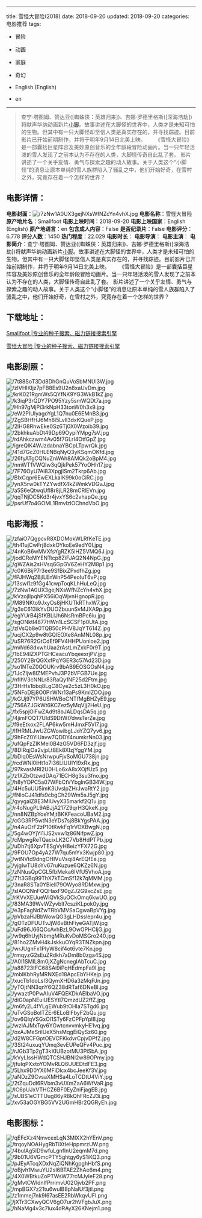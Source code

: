 
---
title: 雪怪大冒险(2018)
date: 2018-09-20
updated: 2018-09-20
categories: 电影推荐
tags:
- 冒险
- 动画
- 家庭
- 奇幻

- English (English)
- en
---


> 查宁·塔图姆、赞达亚([蜘蛛侠：英雄归来])、吉娜·罗德里格斯([深海浩劫])将献声华纳动画新片[小脚](Smallfoot，暂译)。故事讲述在大脚怪的世界中，人类才是未知可怕的生物。但其中有一只大脚怪却坚信人类是真实存在的，并寻找踪迹。目前影片已开始前期制作，并将于明年9月14日北美上映。 　　《雪怪大冒险》是一部囊括巨星阵容及美妙原创音乐的全年龄段冒险动画片。当一只年轻活泼的雪人发现了之前本认为不存在的人类，大脚怪传奇自此乱了套。 影片讲述了一个关乎友情、勇气与探索之趣的动人故事。关于人类这个“小脚怪”的消息让原本单纯的雪人族群陷入了骚乱之中，他们开始好奇，在雪村之外，究竟存在着一个怎样的世界？

## **电影详情**：

**电影封面**：<img src="https://image.tmdb.org/t/p/w200/7zNw1A0UX3gejNXsWfNZcYn4vhX.jpg" alt="/7zNw1A0UX3gejNXsWfNZcYn4vhX.jpg" title="/7zNw1A0UX3gejNXsWfNZcYn4vhX.jpg">
**电影名称**：雪怪大冒险
**原产地片名**：Smallfoot
**电影上映时间**：2018-09-20
**电影上映国家**：English (English)
**原产地语言**：en
**包含成人内容**：False
**是否纪录片**：False
**电影评分**：6.778
**评分人数**：1450
**热门程度**：22.029
**电影时长**：
**电影导演**：
**电影主演**：
**电影简介**：查宁·塔图姆、赞达亚([蜘蛛侠：英雄归来])、吉娜·罗德里格斯([深海浩劫])将献声华纳动画新片[小脚](Smallfoot，暂译)。故事讲述在大脚怪的世界中，人类才是未知可怕的生物。但其中有一只大脚怪却坚信人类是真实存在的，并寻找踪迹。目前影片已开始前期制作，并将于明年9月14日北美上映。 　　《雪怪大冒险》是一部囊括巨星阵容及美妙原创音乐的全年龄段冒险动画片。当一只年轻活泼的雪人发现了之前本认为不存在的人类，大脚怪传奇自此乱了套。 影片讲述了一个关乎友情、勇气与探索之趣的动人故事。关于人类这个“小脚怪”的消息让原本单纯的雪人族群陷入了骚乱之中，他们开始好奇，在雪村之外，究竟存在着一个怎样的世界？

## **下载地址**：
[Smallfoot |专业的种子搜索、磁力链接搜索引擎](https://movie.amd794.com:2083/?search=Smallfoot&ordering=&mode=match_phrase&page_size=10&page=1)

[雪怪大冒险 |专业的种子搜索、磁力链接搜索引擎](https://movie.amd794.com:2083/?search=%E9%9B%AA%E6%80%AA%E5%A4%A7%E5%86%92%E9%99%A9&ordering=&mode=match_phrase&page_size=10&page=1)
 

## **电影剧照**：
<img src="https://image.tmdb.org/t/p/original/7t88SoT3Dd8DhGnQuVoSbMNUl3W.jpg" alt="/7t88SoT3Dd8DhGnQuVoSbMNUl3W.jpg" title="/7t88SoT3Dd8DhGnQuVoSbMNUl3W.jpg"><img src="https://image.tmdb.org/t/p/original/zIVHIKljz7pFB8Es9U2n8xaUvDm.jpg" alt="/zIVHIKljz7pFB8Es9U2n8xaUvDm.jpg" title="/zIVHIKljz7pFB8Es9U2n8xaUvDm.jpg"><img src="https://image.tmdb.org/t/p/original/krK021RgmWs5QYfNK9YG3WkB1kZ.jpg" alt="/krK021RgmWs5QYfNK9YG3WkB1kZ.jpg" title="/krK021RgmWs5QYfNK9YG3WkB1kZ.jpg"><img src="https://image.tmdb.org/t/p/original/k3iqP3rQDY7PO95Yzy5smWQDt7a.jpg" alt="/k3iqP3rQDY7PO95Yzy5smWQDt7a.jpg" title="/k3iqP3rQDY7PO95Yzy5smWQDt7a.jpg"><img src="https://image.tmdb.org/t/p/original/Hh97gMjPi3rkNpH33tonW0h3x9.jpg" alt="/Hh97gMjPi3rkNpH33tonW0h3x9.jpg" title="/Hh97gMjPi3rkNpH33tonW0h3x9.jpg"><img src="https://image.tmdb.org/t/p/original/eW2PIUIyagoYgL1Q7nu0E6EMnB3.jpg" alt="/eW2PIUIyagoYgL1Q7nu0E6EMnB3.jpg" title="/eW2PIUIyagoYgL1Q7nu0E6EMnB3.jpg"><img src="https://image.tmdb.org/t/p/original/ZgSBHfHJ6Mh6i5LvIl3dxKQueP.jpg" alt="/ZgSBHfHJ6Mh6i5LvIl3dxKQueP.jpg" title="/ZgSBHfHJ6Mh6i5LvIl3dxKQueP.jpg"><img src="https://image.tmdb.org/t/p/original/2lHG8RhwEke0Sz6Tj0X0Wzoib39.jpg" alt="/2lHG8RhwEke0Sz6Tj0X0Wzoib39.jpg" title="/2lHG8RhwEke0Sz6Tj0X0Wzoib39.jpg"><img src="https://image.tmdb.org/t/p/original/2bkhkuAbDt49Dp69OypiYMpg7sV.jpg" alt="/2bkhkuAbDt49Dp69OypiYMpg7sV.jpg" title="/2bkhkuAbDt49Dp69OypiYMpg7sV.jpg"><img src="https://image.tmdb.org/t/p/original/rdAhkczwm4Av05f7GLrI4OtfGpZ.jpg" alt="/rdAhkczwm4Av05f7GLrI4OtfGpZ.jpg" title="/rdAhkczwm4Av05f7GLrI4OtfGpZ.jpg"><img src="https://image.tmdb.org/t/p/original/igreQlK4WJzdabnaYBCpLTpwrQk.jpg" alt="/igreQlK4WJzdabnaYBCpLTpwrQk.jpg" title="/igreQlK4WJzdabnaYBCpLTpwrQk.jpg"><img src="https://image.tmdb.org/t/p/original/41d7GcZ0HLENBqNyQ3yKSqmOKfd.jpg" alt="/41d7GcZ0HLENBqNyQ3yKSqmOKfd.jpg" title="/41d7GcZ0HLENBqNyQ3yKSqmOKfd.jpg"><img src="https://image.tmdb.org/t/p/original/26fyATgCQNuZnWAh8AMQk2oBpM4.jpg" alt="/26fyATgCQNuZnWAh8AMQk2oBpM4.jpg" title="/26fyATgCQNuZnWAh8AMQk2oBpM4.jpg"><img src="https://image.tmdb.org/t/p/original/nmWT1VWQlw3qQjkPek57YoOHh17.jpg" alt="/nmWT1VWQlw3qQjkPek57YoOHh17.jpg" title="/nmWT1VWQlw3qQjkPek57YoOHh17.jpg"><img src="https://image.tmdb.org/t/p/original/7F76OyU7Al83XpgjISm2Tkrp6Ab.jpg" alt="/7F76OyU7Al83XpgjISm2Tkrp6Ab.jpg" title="/7F76OyU7Al83XpgjISm2Tkrp6Ab.jpg"><img src="https://image.tmdb.org/t/p/original/BIxCqpr6EwEXLkaIK99k0oCiRC.jpg" alt="/BIxCqpr6EwEXLkaIK99k0oCiRC.jpg" title="/BIxCqpr6EwEXLkaIK99k0oCiRC.jpg"><img src="https://image.tmdb.org/t/p/original/ynX5rw0kTYZYwdfX4kZWmkVDGvJ.jpg" alt="/ynX5rw0kTYZYwdfX4kZWmkVDGvJ.jpg" title="/ynX5rw0kTYZYwdfX4kZWmkVDGvJ.jpg"><img src="https://image.tmdb.org/t/p/original/a5S6eQtwqUfl8r8jLR28mCRlEVn.jpg" alt="/a5S6eQtwqUfl8r8jLR28mCRlEVn.jpg" title="/a5S6eQtwqUfl8r8jLR28mCRlEVn.jpg"><img src="https://image.tmdb.org/t/p/original/qqTNjDC5Kd3r4jvxYS6c2vhapQe.jpg" alt="/qqTNjDC5Kd3r4jvxYS6c2vhapQe.jpg" title="/qqTNjDC5Kd3r4jvxYS6c2vhapQe.jpg"><img src="https://image.tmdb.org/t/p/original/psrUf7o4GOML1BmvlzlOChndVbO.jpg" alt="/psrUf7o4GOML1BmvlzlOChndVbO.jpg" title="/psrUf7o4GOML1BmvlzlOChndVbO.jpg">

## **电影海报**：
<img src="https://image.tmdb.org/t/p/original/zfaiO7QgpcvR8XDOMokWLRfKeTE.jpg" alt="/zfaiO7QgpcvR8XDOMokWLRfKeTE.jpg" title="/zfaiO7QgpcvR8XDOMokWLRfKeTE.jpg"><img src="https://image.tmdb.org/t/p/original/th41ujCwFrj8dxkOYkoEe9edY0I.jpg" alt="/th41ujCwFrj8dxkOYkoEe9edY0I.jpg" title="/th41ujCwFrj8dxkOYkoEe9edY0I.jpg"><img src="https://image.tmdb.org/t/p/original/4nKoB6wMVXfsYgRZK5lHZ5VMQ6J.jpg" alt="/4nKoB6wMVXfsYgRZK5lHZ5VMQ6J.jpg" title="/4nKoB6wMVXfsYgRZK5lHZ5VMQ6J.jpg"><img src="https://image.tmdb.org/t/p/original/jodCReMYENTtcp8ZiFJAQ2N4NpG.jpg" alt="/jodCReMYENTtcp8ZiFJAQ2N4NpG.jpg" title="/jodCReMYENTtcp8ZiFJAQ2N4NpG.jpg"><img src="https://image.tmdb.org/t/p/original/gWZAis2sHVsq6GpGV6ZeHY2M8p1.jpg" alt="/gWZAis2sHVsq6GpGV6ZeHY2M8p1.jpg" title="/gWZAis2sHVsq6GpGV6ZeHY2M8p1.jpg"><img src="https://image.tmdb.org/t/p/original/c0K6BijP7r3ee9SfBixZPxdfhZg.jpg" alt="/c0K6BijP7r3ee9SfBixZPxdfhZg.jpg" title="/c0K6BijP7r3ee9SfBixZPxdfhZg.jpg"><img src="https://image.tmdb.org/t/p/original/fPJHWq2BjlLEnWnP54PeoIuT6vP.jpg" alt="/fPJHWq2BjlLEnWnP54PeoIuT6vP.jpg" title="/fPJHWq2BjlLEnWnP54PeoIuT6vP.jpg"><img src="https://image.tmdb.org/t/p/original/13swl1z9fGg41cwpToqKLhHuLeQ.jpg" alt="/13swl1z9fGg41cwpToqKLhHuLeQ.jpg" title="/13swl1z9fGg41cwpToqKLhHuLeQ.jpg"><img src="https://image.tmdb.org/t/p/original/7zNw1A0UX3gejNXsWfNZcYn4vhX.jpg" alt="/7zNw1A0UX3gejNXsWfNZcYn4vhX.jpg" title="/7zNw1A0UX3gejNXsWfNZcYn4vhX.jpg"><img src="https://image.tmdb.org/t/p/original/kVzojIlpqhPX56iOqWjvnHgnopR.jpg" alt="/kVzojIlpqhPX56iOqWjvnHgnopR.jpg" title="/kVzojIlpqhPX56iOqWjvnHgnopR.jpg"><img src="https://image.tmdb.org/t/p/original/M89NKto9JxyOs8jHKUTkRThxW7.jpg" alt="/M89NKto9JxyOs8jHKUTkRThxW7.jpg" title="/M89NKto9JxyOs8jHKUTkRThxW7.jpg"><img src="https://image.tmdb.org/t/p/original/g3sC613ikYvDUOZbuunSvMJXA9p.jpg" alt="/g3sC613ikYvDUOZbuunSvMJXA9p.jpg" title="/g3sC613ikYvDUOZbuunSvMJXA9p.jpg"><img src="https://image.tmdb.org/t/p/original/egYUrB4jSfKBLlJh6NsRmBPc6iu.jpg" alt="/egYUrB4jSfKBLlJh6NsRmBPc6iu.jpg" title="/egYUrB4jSfKBLlJh6NsRmBPc6iu.jpg"><img src="https://image.tmdb.org/t/p/original/sgONktl4877HWn1LcSCSF1p0UtA.jpg" alt="/sgONktl4877HWn1LcSCSF1p0UtA.jpg" title="/sgONktl4877HWn1LcSCSF1p0UtA.jpg"><img src="https://image.tmdb.org/t/p/original/zlVsQb8e0TQB50cPHV8JqYT614Z.jpg" alt="/zlVsQb8e0TQB50cPHV8JqYT614Z.jpg" title="/zlVsQb8e0TQB50cPHV8JqYT614Z.jpg"><img src="https://image.tmdb.org/t/p/original/ucjCX2p9w8tGQlEOXe8AnMNL08p.jpg" alt="/ucjCX2p9w8tGQlEOXe8AnMNL08p.jpg" title="/ucjCX2p9w8tGQlEOXe8AnMNL08p.jpg"><img src="https://image.tmdb.org/t/p/original/uSR76R2GtCdEf9FV4HHPUonloe2.jpg" alt="/uSR76R2GtCdEf9FV4HHPUonloe2.jpg" title="/uSR76R2GtCdEf9FV4HHPUonloe2.jpg"><img src="https://image.tmdb.org/t/p/original/mWd68dxwhUaa2rAstLmZxkF0r9T.jpg" alt="/mWd68dxwhUaa2rAstLmZxkF0r9T.jpg" title="/mWd68dxwhUaa2rAstLmZxkF0r9T.jpg"><img src="https://image.tmdb.org/t/p/original/1bE94lZXPTGHCeacuYbqeexrjPV.jpg" alt="/1bE94lZXPTGHCeacuYbqeexrjPV.jpg" title="/1bE94lZXPTGHCeacuYbqeexrjPV.jpg"><img src="https://image.tmdb.org/t/p/original/250Y2BrQGXxfPqYGER3c57Ad23D.jpg" alt="/250Y2BrQGXxfPqYGER3c57Ad23D.jpg" title="/250Y2BrQGXxfPqYGER3c57Ad23D.jpg"><img src="https://image.tmdb.org/t/p/original/so1NTeZ0QOUKrv9bAB9EOSGOsN4.jpg" alt="/so1NTeZ0QOUKrv9bAB9EOSGOsN4.jpg" title="/so1NTeZ0QOUKrv9bAB9EOSGOsN4.jpg"><img src="https://image.tmdb.org/t/p/original/1JcZljw8lZMEPvhJ3P2bVFGB7Ue.jpg" alt="/1JcZljw8lZMEPvhJ3P2bVFGB7Ue.jpg" title="/1JcZljw8lZMEPvhJ3P2bVFGB7Ue.jpg"><img src="https://image.tmdb.org/t/p/original/nfIhV3cNNLr83RaQy1NF25d2Ftm.jpg" alt="/nfIhV3cNNLr83RaQy1NF25d2Ftm.jpg" title="/nfIhV3cNNLr83RaQy1NF25d2Ftm.jpg"><img src="https://image.tmdb.org/t/p/original/3HrHs1bbq8LgC8Cye2c5zL3H0kO.jpg" alt="/3HrHs1bbq8LgC8Cye2c5zL3H0kO.jpg" title="/3HrHs1bbq8LgC8Cye2c5zL3H0kO.jpg"><img src="https://image.tmdb.org/t/p/original/5NFoDEj8O0PnWNr13aPs9KmlZOO.jpg" alt="/5NFoDEj8O0PnWNr13aPs9KmlZOO.jpg" title="/5NFoDEj8O0PnWNr13aPs9KmlZOO.jpg"><img src="https://image.tmdb.org/t/p/original/kGUj97YP6USHWBoCNTfMgBHZyE9.jpg" alt="/kGUj97YP6USHWBoCNTfMgBHZyE9.jpg" title="/kGUj97YP6USHWBoCNTfMgBHZyE9.jpg"><img src="https://image.tmdb.org/t/p/original/756AZJGkWt6KCZez5yMqVjj2HeU.jpg" alt="/756AZJGkWt6KCZez5yMqVjj2HeU.jpg" title="/756AZJGkWt6KCZez5yMqVjj2HeU.jpg"><img src="https://image.tmdb.org/t/p/original/fx5spjOlFwZAd9t8bJALDqsDA5q.jpg" alt="/fx5spjOlFwZAd9t8bJALDqsDA5q.jpg" title="/fx5spjOlFwZAd9t8bJALDqsDA5q.jpg"><img src="https://image.tmdb.org/t/p/original/4jimFOQT7UldS9DtWI7dwsTerZe.jpg" alt="/4jimFOQT7UldS9DtWI7dwsTerZe.jpg" title="/4jimFOQT7UldS9DtWI7dwsTerZe.jpg"><img src="https://image.tmdb.org/t/p/original/f9eEtkox2FLAP6kw5mHJmxF5Vl7.jpg" alt="/f9eEtkox2FLAP6kw5mHJmxF5Vl7.jpg" title="/f9eEtkox2FLAP6kw5mHJmxF5Vl7.jpg"><img src="https://image.tmdb.org/t/p/original/lfHRMLJwUZGWowibgLJoYZQ7yv6.jpg" alt="/lfHRMLJwUZGWowibgLJoYZQ7yv6.jpg" title="/lfHRMLJwUZGWowibgLJoYZQ7yv6.jpg"><img src="https://image.tmdb.org/t/p/original/9hFcZ0YiUavw7QDDY4numkrNn03.jpg" alt="/9hFcZ0YiUavw7QDDY4numkrNn03.jpg" title="/9hFcZ0YiUavw7QDDY4numkrNn03.jpg"><img src="https://image.tmdb.org/t/p/original/ufQpFzZIKMel0B4zG5VD6FD3zjf.jpg" alt="/ufQpFzZIKMel0B4zG5VD6FD3zjf.jpg" title="/ufQpFzZIKMel0B4zG5VD6FD3zjf.jpg"><img src="https://image.tmdb.org/t/p/original/8DIRqjOa2vjpLt8Ek8XIzjYggYM.jpg" alt="/8DIRqjOa2vjpLt8Ek8XIzjYggYM.jpg" title="/8DIRqjOa2vjpLt8Ek8XIzjYggYM.jpg"><img src="https://image.tmdb.org/t/p/original/bDlq0EsWsNrwpuFjvSoMGU738jn.jpg" alt="/bDlq0EsWsNrwpuFjvSoMGU738jn.jpg" title="/bDlq0EsWsNrwpuFjvSoMGU738jn.jpg"><img src="https://image.tmdb.org/t/p/original/rcdWNl0iHt1o7I36LIUUlYI9xRx.jpg" alt="/rcdWNl0iHt1o7I36LIUUlYI9xRx.jpg" title="/rcdWNl0iHt1o7I36LIUUlYI9xRx.jpg"><img src="https://image.tmdb.org/t/p/original/97kvasMRl2U0HLo6xA8xXOjfUz5.jpg" alt="/97kvasMRl2U0HLo6xA8xXOjfUz5.jpg" title="/97kvasMRl2U0HLo6xA8xXOjfUz5.jpg"><img src="https://image.tmdb.org/t/p/original/z1XZbOtzwdDAq71ECH8g3su3fno.jpg" alt="/z1XZbOtzwdDAq71ECH8g3su3fno.jpg" title="/z1XZbOtzwdDAq71ECH8g3su3fno.jpg"><img src="https://image.tmdb.org/t/p/original/h8yYDPC5a07WFbCtVYbglnGB34W.jpg" alt="/h8yYDPC5a07WFbCtVYbglnGB34W.jpg" title="/h8yYDPC5a07WFbCtVYbglnGB34W.jpg"><img src="https://image.tmdb.org/t/p/original/4Hc5uUU5imK3UvslpZHrJwaRtY2.jpg" alt="/4Hc5uUU5imK3UvslpZHrJwaRtY2.jpg" title="/4Hc5uUU5imK3UvslpZHrJwaRtY2.jpg"><img src="https://image.tmdb.org/t/p/original/fNloCJ41dfs9cbgCh29Wm5sJ5gY.jpg" alt="/fNloCJ41dfs9cbgCh29Wm5sJ5gY.jpg" title="/fNloCJ41dfs9cbgCh29Wm5sJ5gY.jpg"><img src="https://image.tmdb.org/t/p/original/gyygaIZ8E3MlUvyX35markf2Q1u.jpg" alt="/gyygaIZ8E3MlUvyX35markf2Q1u.jpg" title="/gyygaIZ8E3MlUvyX35markf2Q1u.jpg"><img src="https://image.tmdb.org/t/p/original/r4oNugPL9ABJjA217Z9qrH3QkeK.jpg" alt="/r4oNugPL9ABJjA217Z9qrH3QkeK.jpg" title="/r4oNugPL9ABJjA217Z9qrH3QkeK.jpg"><img src="https://image.tmdb.org/t/p/original/nn8NZBpYoeYMjtBKKFeacoUBaM2.jpg" alt="/nn8NZBpYoeYMjtBKKFeacoUBaM2.jpg" title="/nn8NZBpYoeYMjtBKKFeacoUBaM2.jpg"><img src="https://image.tmdb.org/t/p/original/cGG3RP5wtN3eYDs7sj8BkYgsPAA.jpg" alt="/cGG3RP5wtN3eYDs7sj8BkYgsPAA.jpg" title="/cGG3RP5wtN3eYDs7sj8BkYgsPAA.jpg"><img src="https://image.tmdb.org/t/p/original/n4AuOrF2zP10tKwkFq1rVOXBwgN.jpg" alt="/n4AuOrF2zP10tKwkFq1rVOXBwgN.jpg" title="/n4AuOrF2zP10tKwkFq1rVOXBwgN.jpg"><img src="https://image.tmdb.org/t/p/original/5g4wOYjYi1iJS2vxw1z86NifpwZ.jpg" alt="/5g4wOYjYi1iJS2vxw1z86NifpwZ.jpg" title="/5g4wOYjYi1iJS2vxw1z86NifpwZ.jpg"><img src="https://image.tmdb.org/t/p/original/cMpwgReTQacixLK2C7Vb8HdPTPb.jpg" alt="/cMpwgReTQacixLK2C7Vb8HdPTPb.jpg" title="/cMpwgReTQacixLK2C7Vb8HdPTPb.jpg"><img src="https://image.tmdb.org/t/p/original/uDh7tj6XpvTESgVyH8eizYFX72G.jpg" alt="/uDh7tj6XpvTESgVyH8eizYFX72G.jpg" title="/uDh7tj6XpvTESgVyH8eizYFX72G.jpg"><img src="https://image.tmdb.org/t/p/original/9FOU7Op4yA27W7qu5mYx3Kwjp80.jpg" alt="/9FOU7Op4yA27W7qu5mYx3Kwjp80.jpg" title="/9FOU7Op4yA27W7qu5mYx3Kwjp80.jpg"><img src="https://image.tmdb.org/t/p/original/wtNVtd9dngOHIVuVsqi8ArEQfEe.jpg" alt="/wtNVtd9dngOHIVuVsqi8ArEQfEe.jpg" title="/wtNVtd9dngOHIVuVsqi8ArEQfEe.jpg"><img src="https://image.tmdb.org/t/p/original/yjglwTU8oYv67ruKuzue6QKZz6N.jpg" alt="/yjglwTU8oYv67ruKuzue6QKZz6N.jpg" title="/yjglwTU8oYv67ruKuzue6QKZz6N.jpg"><img src="https://image.tmdb.org/t/p/original/zNNusQpCGL5fbMeka6IVfU5VhoA.jpg" alt="/zNNusQpCGL5fbMeka6IVfU5VhoA.jpg" title="/zNNusQpCGL5fbMeka6IVfU5VhoA.jpg"><img src="https://image.tmdb.org/t/p/original/71t3GBq99ThX7kTCmSf12k7qMMM.jpg" alt="/71t3GBq99ThX7kTCmSf12k7qMMM.jpg" title="/71t3GBq99ThX7kTCmSf12k7qMMM.jpg"><img src="https://image.tmdb.org/t/p/original/3naR8STa0YBieIl79OWyo8RDMxw.jpg" alt="/3naR8STa0YBieIl79OWyo8RDMxw.jpg" title="/3naR8STa0YBieIl79OWyo8RDMxw.jpg"><img src="https://image.tmdb.org/t/p/original/sIAOQNnFQQHaxF90gZJ2G9xcZsE.jpg" alt="/sIAOQNnFQQHaxF90gZJ2G9xcZsE.jpg" title="/sIAOQNnFQQHaxF90gZJ2G9xcZsE.jpg"><img src="https://image.tmdb.org/t/p/original/rKVvXEUueWlQVkSuOCkOmq6kwUO.jpg" alt="/rKVvXEUueWlQVkSuOCkOmq6kwUO.jpg" title="/rKVvXEUueWlQVkSuOCkOmq6kwUO.jpg"><img src="https://image.tmdb.org/t/p/original/83MA39WvWZyvblt7csziKLpok0y.jpg" alt="/83MA39WvWZyvblt7csziKLpok0y.jpg" title="/83MA39WvWZyvblt7csziKLpok0y.jpg"><img src="https://image.tmdb.org/t/p/original/e3pFagNdZwTRbVMVSaCgwaBpVYg.jpg" alt="/e3pFagNdZwTRbVMVSaCgwaBpVYg.jpg" title="/e3pFagNdZwTRbVMVSaCgwaBpVYg.jpg"><img src="https://image.tmdb.org/t/p/original/pVbzaHJBbWowQG3gLHDsslepr4u.jpg" alt="/pVbzaHJBbWowQG3gLHDsslepr4u.jpg" title="/pVbzaHJBbWowQG3gLHDsslepr4u.jpg"><img src="https://image.tmdb.org/t/p/original/gOTzDFUUTvJjW6vBthFiyeGATjW.jpg" alt="/gOTzDFUUTvJjW6vBthFiyeGATjW.jpg" title="/gOTzDFUUTvJjW6vBthFiyeGATjW.jpg"><img src="https://image.tmdb.org/t/p/original/uFd96J66QCcAvhBzL9OwOPHCIjG.jpg" alt="/uFd96J66QCcAvhBzL9OwOPHCIjG.jpg" title="/uFd96J66QCcAvhBzL9OwOPHCIjG.jpg"><img src="https://image.tmdb.org/t/p/original/w9q6hUyjNbmgMRuKvDoMSGro240.jpg" alt="/w9q6hUyjNbmgMRuKvDoMSGro240.jpg" title="/w9q6hUyjNbmgMRuKvDoMSGro240.jpg"><img src="https://image.tmdb.org/t/p/original/81ho2ZMvH4kJskkuOYqR3TNZkpn.jpg" alt="/81ho2ZMvH4kJskkuOYqR3TNZkpn.jpg" title="/81ho2ZMvH4kJskkuOYqR3TNZkpn.jpg"><img src="https://image.tmdb.org/t/p/original/wrJUgnFx1PIyW8cif4ot6vte7Kn.jpg" alt="/wrJUgnFx1PIyW8cif4ot6vte7Kn.jpg" title="/wrJUgnFx1PIyW8cif4ot6vte7Kn.jpg"><img src="https://image.tmdb.org/t/p/original/rmqyzG2sEuZRdkh7aDm8b0zga4S.jpg" alt="/rmqyzG2sEuZRdkh7aDm8b0zga4S.jpg" title="/rmqyzG2sEuZRdkh7aDm8b0zga4S.jpg"><img src="https://image.tmdb.org/t/p/original/A0I1SMIL8m0jXZgNcnegIAbTcuC.jpg" alt="/A0I1SMIL8m0jXZgNcnegIAbTcuC.jpg" title="/A0I1SMIL8m0jXZgNcnegIAbTcuC.jpg"><img src="https://image.tmdb.org/t/p/original/a88723tFC68SAi9iPqHEdmpFa9l.jpg" alt="/a88723tFC68SAi9iPqHEdmpFa9l.jpg" title="/a88723tFC68SAi9iPqHEdmpFa9l.jpg"><img src="https://image.tmdb.org/t/p/original/mblKbhRyMRNXEd18ApcEbYHKejp.jpg" alt="/mblKbhRyMRNXEd18ApcEbYHKejp.jpg" title="/mblKbhRyMRNXEd18ApcEbYHKejp.jpg"><img src="https://image.tmdb.org/t/p/original/xucTb1doLsI3QymXHD6a3zMqPJn.jpg" alt="/xucTb1doLsI3QymXHD6a3zMqPJn.jpg" title="/xucTb1doLsI3QymXHD6a3zMqPJn.jpg"><img src="https://image.tmdb.org/t/p/original/yTOjtNN3qnY6QZ38dRTaf6DNeBI.jpg" alt="/yTOjtNN3qnY6QZ38dRTaf6DNeBI.jpg" title="/yTOjtNN3qnY6QZ38dRTaf6DNeBI.jpg"><img src="https://image.tmdb.org/t/p/original/ywaztP0PwAIuV4FQEKDkAEIbaVO.jpg" alt="/ywaztP0PwAIuV4FQEKDkAEIbaVO.jpg" title="/ywaztP0PwAIuV4FQEKDkAEIbaVO.jpg"><img src="https://image.tmdb.org/t/p/original/diG0apNEuiUESYtI7QmzdUZ2ffZ.jpg" alt="/diG0apNEuiUESYtI7QmzdUZ2ffZ.jpg" title="/diG0apNEuiUESYtI7QmzdUZ2ffZ.jpg"><img src="https://image.tmdb.org/t/p/original/m6fy2L4fYLgEWub9tOHIa7STgd6.jpg" alt="/m6fy2L4fYLgEWub9tOHIa7STgd6.jpg" title="/m6fy2L4fYLgEWub9tOHIa7STgd6.jpg"><img src="https://image.tmdb.org/t/p/original/uTvGSoBoITZEr6ELoBlFbyF2bQu.jpg" alt="/uTvGSoBoITZEr6ELoBlFbyF2bQu.jpg" title="/uTvGSoBoITZEr6ELoBlFbyF2bQu.jpg"><img src="https://image.tmdb.org/t/p/original/ov6QlqVSGxOl1STy6FzCPFpYpl8.jpg" alt="/ov6QlqVSGxOl1STy6FzCPFpYpl8.jpg" title="/ov6QlqVSGxOl1STy6FzCPFpYpl8.jpg"><img src="https://image.tmdb.org/t/p/original/wzIAJMxTqv6YGwtcnvvmkyHE1vq.jpg" alt="/wzIAJMxTqv6YGwtcnvvmkyHE1vq.jpg" title="/wzIAJMxTqv6YGwtcnvvmkyHE1vq.jpg"><img src="https://image.tmdb.org/t/p/original/oxAJMeSrilUeX5hsMqgEiQySz60.jpg" alt="/oxAJMeSrilUeX5hsMqgEiQySz60.jpg" title="/oxAJMeSrilUeX5hsMqgEiQySz60.jpg"><img src="https://image.tmdb.org/t/p/original/d2W8CFGptOEVCFKkdvrCpjvDPfZ.jpg" alt="/d2W8CFGptOEVCFKkdvrCpjvDPfZ.jpg" title="/d2W8CFGptOEVCFKkdvrCpjvDPfZ.jpg"><img src="https://image.tmdb.org/t/p/original/3St24uxuqYUmq3evEUPeQFv4Puc.jpg" alt="/3St24uxuqYUmq3evEUPeQFv4Puc.jpg" title="/3St24uxuqYUmq3evEUPeQFv4Puc.jpg"><img src="https://image.tmdb.org/t/p/original/rJGb3Tp2gT3kXIUBzotMU3PiSbA.jpg" alt="/rJGb3Tp2gT3kXIUBzotMU3PiSbA.jpg" title="/rJGb3Tp2gT3kXIUBzotMU3PiSbA.jpg"><img src="https://image.tmdb.org/t/p/original/kVyLIssHWdQTCSHJBNI2w89OPmy.jpg" alt="/kVyLIssHWdQTCSHJBNI2w89OPmy.jpg" title="/kVyLIssHWdQTCSHJBNI2w89OPmy.jpg"><img src="https://image.tmdb.org/t/p/original/jfuIqPXxtoYOMvRLQ6UUEDtdFE3.jpg" alt="/jfuIqPXxtoYOMvRLQ6UUEDtdFE3.jpg" title="/jfuIqPXxtoYOMvRLQ6UUEDtdFE3.jpg"><img src="https://image.tmdb.org/t/p/original/5Lhx9D0YX6MFiDlcx4bcJeeKf3V.jpg" alt="/5Lhx9D0YX6MFiDlcx4bcJeeKf3V.jpg" title="/5Lhx9D0YX6MFiDlcx4bcJeeKf3V.jpg"><img src="https://image.tmdb.org/t/p/original/aNDzZ9CvsaXMHSa4LoTCDtU4ViY.jpg" alt="/aNDzZ9CvsaXMHSa4LoTCDtU4ViY.jpg" title="/aNDzZ9CvsaXMHSa4LoTCDtU4ViY.jpg"><img src="https://image.tmdb.org/t/p/original/2tZquDdl6RVbm3vUXmZaA6WfVaR.jpg" alt="/2tZquDdl6RVbm3vUXmZaA6WfVaR.jpg" title="/2tZquDdl6RVbm3vUXmZaA6WfVaR.jpg"><img src="https://image.tmdb.org/t/p/original/lC6pUJxVTHCZ6BF0EyZniFjagEB.jpg" alt="/lC6pUJxVTHCZ6BF0EyZniFjagEB.jpg" title="/lC6pUJxVTHCZ6BF0EyZniFjagEB.jpg"><img src="https://image.tmdb.org/t/p/original/sUBS1eCTTUug86yR8kQhFRcZJ3i.jpg" alt="/sUBS1eCTTUug86yR8kQhFRcZJ3i.jpg" title="/sUBS1eCTTUug86yR8kQhFRcZJ3i.jpg"><img src="https://image.tmdb.org/t/p/original/xv53aOGYBG5VV2UGmHBr2QGRyEh.jpg" alt="/xv53aOGYBG5VV2UGmHBr2QGRyEh.jpg" title="/xv53aOGYBG5VV2UGmHBr2QGRyEh.jpg">

## **电影图标**：
<img src="https://image.tmdb.org/t/p/original/qEFcXz4NmvcexLqN3MlXX2hYEnV.png" alt="/qEFcXz4NmvcexLqN3MlXX2hYEnV.png" title="/qEFcXz4NmvcexLqN3MlXX2hYEnV.png"><img src="https://image.tmdb.org/t/p/original/trqoyNOAHygRbTiXtIeHppmrzUW.png" alt="/trqoyNOAHygRbTiXtIeHppmrzUW.png" title="/trqoyNOAHygRbTiXtIeHppmrzUW.png"><img src="https://image.tmdb.org/t/p/original/4bulAg5ID9wfuLgnflnU2eqmM7d.png" alt="/4bulAg5ID9wfuLgnflnU2eqmM7d.png" title="/4bulAg5ID9wfuLgnflnU2eqmM7d.png"><img src="https://image.tmdb.org/t/p/original/9b01U6VGmcPTY5ghtgy6yS1iKQ3.png" alt="/9b01U6VGmcPTY5ghtgy6yS1iKQ3.png" title="/9b01U6VGmcPTY5ghtgy6yS1iKQ3.png"><img src="https://image.tmdb.org/t/p/original/pJEyATcqXDxNqZiQNhKgpghHbfS.png" alt="/pJEyATcqXDxNqZiQNhKgpghHbfS.png" title="/pJEyATcqXDxNqZiQNhKgpghHbfS.png"><img src="https://image.tmdb.org/t/p/original/oBjvh1MwuYU2sI6BTAE2ZhAe6m4.png" alt="/oBjvh1MwuYU2sI6BTAE2ZhAe6m4.png" title="/oBjvh1MwuYU2sI6BTAE2ZhAe6m4.png"><img src="https://image.tmdb.org/t/p/original/4X0WBtkuZoPTWsW77rcMJyIeF28.png" alt="/4X0WBtkuZoPTWsW77rcMJyIeF28.png" title="/4X0WBtkuZoPTWsW77rcMJyIeF28.png"><img src="https://image.tmdb.org/t/p/original/gMvtCWldnIfPrrimvU02Ojvb2PF.png" alt="/gMvtCWldnIfPrrimvU02Ojvb2PF.png" title="/gMvtCWldnIfPrrimvU02Ojvb2PF.png"><img src="https://image.tmdb.org/t/p/original/mpBGX7z21tu6wulB8pNalUf3jtl.png" alt="/mpBGX7z21tu6wulB8pNalUf3jtl.png" title="/mpBGX7z21tu6wulB8pNalUf3jtl.png"><img src="https://image.tmdb.org/t/p/original/z1mmej7nk9I67asEE2RbWkqvUFl.png" alt="/z1mmej7nk9I67asEE2RbWkqvUFl.png" title="/z1mmej7nk9I67asEE2RbWkqvUFl.png"><img src="https://image.tmdb.org/t/p/original/jXTr3CXwyQCV6gO7ur2hVFgbJuX.png" alt="/jXTr3CXwyQCV6gO7ur2hVFgbJuX.png" title="/jXTr3CXwyQCV6gO7ur2hVFgbJuX.png"><img src="https://image.tmdb.org/t/p/original/hNaMg4v3c7lux4dRAyX26KNejm1.png" alt="/hNaMg4v3c7lux4dRAyX26KNejm1.png" title="/hNaMg4v3c7lux4dRAyX26KNejm1.png">
